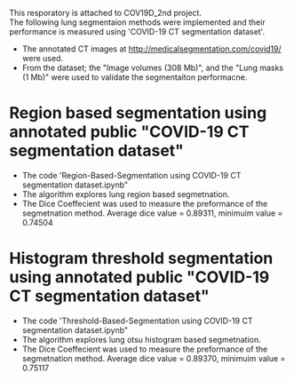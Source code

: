 This resporatory is attached to COV19D_2nd project. <br/>
The following lung segmentaion methods were implemented and their performance is measured using 'COVID-19 CT segmentation dataset'.
* The annotated CT images at http://medicalsegmentation.com/covid19/ were used.
* From the dataset; the "Image volumes (308 Mb)", and the "Lung masks (1 Mb)" were used to validate the segmentaiton performacne.

# Region based segmentation using annotated public "COVID-19 CT segmentation dataset"
* The code 'Region-Based-Segmentation using COVID-19 CT segmentation dataset.ipynb"
* The algorithm explores lung region based segmetnation.
* The Dice Coeffecient was used to measure the preformance of the segmetnation method. Average dice value = 0.89311, minimuim value = 0.74504

# Histogram threshold segmentation using annotated public "COVID-19 CT segmentation dataset"
* The code 'Threshold-Based-Segmentation using COVID-19 CT segmentation dataset.ipynb"
* The algorithm explores lung otsu histogram based segmetnation.
* The Dice Coeffecient was used to measure the preformance of the segmetnation method. Average dice value = 0.89370, minimuim value = 0.75117
